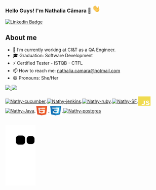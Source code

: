 ### Hello Guys! I'm Nathalia Câmara 👋 <img src="https://github.com/iltonkp/iltonkp/blob/main/src/wave.gif" width="25px">
[![Linkedin Badge](https://img.shields.io/badge/-Nathalia%20Câmara-038bc1?style=flat-square&logo=Linkedin&logoColor=white)](https://www.linkedin.com/in/nathaliacâmara)

## About me

- 🔭 I’m currently working at CI&T as a QA Engineer.
- 🎓 Graduation: Software Development
- ⚡ Certified Tester - ISTQB - CTFL
- 📫 How to reach me: nathalia.camara@hotmail.com
- 😄 Pronouns: She/Her

<div>
  <a href="https://github.com/nathaliacamara">
  <img height="180em" src="https://github-readme-stats.vercel.app/api?username=nathaliacamara&show_icons=true&theme=dracula&include_all_commits=true&count_private=true"/>
  <img height="180em" src="https://github-readme-stats.vercel.app/api/top-langs/?username=nathaliacamara&layout=compact&langs_count=7&theme=dracula"/>
</div>  
<div style="display: inline_block"><br>
  <img align="center" alt="Nathy-cucumber" height="30" width="40" src="https://cdn.jsdelivr.net/gh/devicons/devicon/icons/cucumber/cucumber-plain.svg">
  <img align="center" alt="Nathy-jenkins" height="30" width="40" src="https://cdn.jsdelivr.net/gh/devicons/devicon/icons/jenkins/jenkins-original.svg">
  <img align="center" alt="Nathy-ruby" height="30" width="40" src="https://cdn.jsdelivr.net/gh/devicons/devicon/icons/ruby/ruby-plain-wordmark.svg">
  <img align="center" alt="Nathy-SF" height="30" width="40" src="https://cdn.jsdelivr.net/gh/devicons/devicon/icons/salesforce/salesforce-original.svg">
  <img align="center" alt="Nathy-Js" height="30" width="40" src="https://raw.githubusercontent.com/devicons/devicon/master/icons/javascript/javascript-plain.svg">
  <img align="center" alt="Nathy-Java" height="30" width="40" src="https://cdn.jsdelivr.net/gh/devicons/devicon/icons/java/java-original-wordmark.svg">  
  <img align="center" alt="Nathy-HTML" height="30" width="40" src="https://raw.githubusercontent.com/devicons/devicon/master/icons/html5/html5-original.svg">
  <img align="center" alt="Nathy-CSS" height="30" width="40" src="https://raw.githubusercontent.com/devicons/devicon/master/icons/css3/css3-original.svg">
  <img align="center" alt="Nathy-postgres" height="30" width="40"src="https://cdn.jsdelivr.net/gh/devicons/devicon/icons/postgresql/postgresql-original-wordmark.svg">
</div>
  
  ##
  
  
![Snake animation](https://github.com/rafaballerini/rafaballerini/blob/output/github-contribution-grid-snake.svg)
